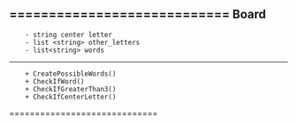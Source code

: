             
============================
        Board
----------------------------
        - string center letter
        - list <string> other_letters
        - list<string> words
-----------------------------
        + CreatePossibleWords()
        + CheckIfWord()
        + CheckIfGreaterThan3()
        + CheckIfCenterLetter()
=============================